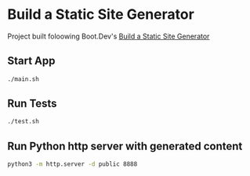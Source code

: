 # Build a Static Site Generator

Project built foloowing Boot.Dev's [Build a Static Site Generator
](https://www.boot.dev/courses/build-static-site-generator)


## Start App

```bash
./main.sh
```

## Run Tests

```bash
./test.sh
```

## Run Python http server with generated content

```bash
python3 -m http.server -d public 8888
```
